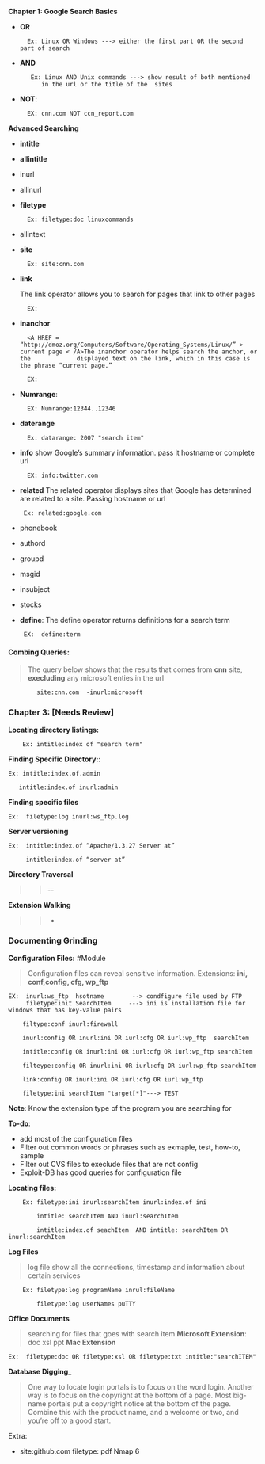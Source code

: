 __Chapter 1: Google Search Basics__

- __OR__ 

        Ex: Linux OR Windows ---> either the first part OR the second part of search 
    
- __AND__ 
            
         Ex: Linux AND Unix commands ---> show result of both mentioned 
            in the url or the title of the  sites

- __NOT__: 

        EX: cnn.com NOT ccn_report.com


__Advanced Searching__

- __intitle__

- __allintitle__


- inurl
- allinurl

- __filetype__

        Ex: filetype:doc linuxcommands
- allintext

- __site__

        Ex: site:cnn.com 

- __link__

    The link operator allows you to search for pages that link to other pages
    
        EX: 
        
        
- __inanchor__

        <A HREF = “http://dmoz.org/Computers/Software/Operating_Systems/Linux/” >           current page < /A>The inanchor operator helps search the anchor, or the             displayed text on the link, which in this case is the phrase “current page.”

        EX:
        
- __Numrange__:

        EX: Numrange:12344..12346
        
        
- __daterange__

        Ex: datarange: 2007 "search item"


- __info__  show Google’s summary information. pass it hostname or complete url

        EX: info:twitter.com
        
         
-  __related__ The related operator displays sites that Google has determined are related to a site. Passing hostname or url 

        Ex: related:google.com
        
        
-   phonebook
-   authord
-   groupd
-   msgid
-   insubject
-    stocks

-  __define__: The define operator returns definitions for a search term

        EX:  define:term
        
#### Combing Queries:

> The query below shows that the results that comes from __cnn__ site, __execluding__ any microsoft enties in the url

            site:cnn.com  -inurl:microsoft
        
        

### Chapter 3: [Needs Review]

__Locating directory listings:__

        Ex: intitle:index of "search term"
        
__Finding Specific Directory:__:

    Ex: intitle:index.of.admin 
        
       intitle:index.of inurl:admin 


__Finding specific files__

    Ex:  filetype:log inurl:ws_ftp.log
    
        
__Server versioning__

    Ex:  intitle:index.of “Apache/1.3.27 Server at”
        
         intitle:index.of “server at”
    

__Directory Traversal__      

>> --

__Extension Walking__

>> -


### Documenting Grinding

 __Configuration Files:__ #Module
 
 > Configuration files can reveal sensitive information.
  Extensions: __ini, conf,config, cfg, wp_ftp__
  
  
    EX:  inurl:ws_ftp  hsotname        --> condfigure file used by FTP 
         filetype:init SearchItem     ---> ini is installation file for windows that has key-value pairs 

        filtype:conf inurl:firewall
        
        inurl:config OR inurl:ini OR iurl:cfg OR iurl:wp_ftp  searchItem
        
        intitle:config OR inurl:ini OR iurl:cfg OR iurl:wp_ftp searchItem
        
        filteype:config OR inurl:ini OR iurl:cfg OR iurl:wp_ftp searchItem
        
        link:config OR inurl:ini OR iurl:cfg OR iurl:wp_ftp 
        
        filetype:ini searchItem "target[*]"---> TEST
        
       
__Note__: Know the extension type of the program you are searching for 

__To-do__: 
- add most of the configuration files 
- Filter out common words or phrases such as exmaple, test, how-to, sample
- Filter out CVS files to execlude files that are not config 
- Exploit-DB has good queries for configuration file 


__Locating files:__

        Ex: filetype:ini inurl:searchItem inurl:index.of ini
        
            intitle: searchItem AND inurl:searchItem
            
            intitle:index.of seachItem  AND intitle: searchItem OR inurl:searchItem
        
__Log Files__

> log file show all the connections, timestamp and information about certain services


        Ex: filetype:log programName inrul:fileName 
        
            filetype:log userNames puTTY
    


__Office Documents__

> searching for files that goes with search item 
  __Microsoft Extension__: doc xsl ppt 
  __Mac Extension__ 

    Ex:  filetype:doc OR filetype:xsl OR filetype:txt intitle:"searchITEM"


__Database Digging___

>One way to locate login portals is to focus on the word login. Another way is to focus on the copyright at the bottom of a page. Most big-name portals put a copyright notice at the bottom of the page. Combine this with the product name, and a welcome or two, and you’re off to a good start.


Extra: 

- site:github.com filetype: pdf Nmap 6 
